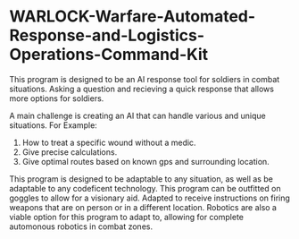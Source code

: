 # WARLOCK-Warfare-Automated-Response-and-Logistics-Operations-Command-Kit

This program is designed to be an AI response tool for soldiers in combat situations. Asking a question and recieving a quick response that allows more options for soldiers. 

A main challenge is creating an AI that can handle various and unique situations. 
For Example:
1. How to treat a specific wound without a medic.
2. Give precise calculations.
3. Give optimal routes based on known gps and surrounding location.

This program is designed to be adaptable to any situation, as well as be adaptable to any codeficent technology. 
This program can be outfitted on goggles to allow for a visionary aid. 
Adapted to receive instructions on firing weapons that are on person or in a different location. 
Robotics are also a viable option for this program to adapt to, allowing for complete automonous robotics in combat zones. 
